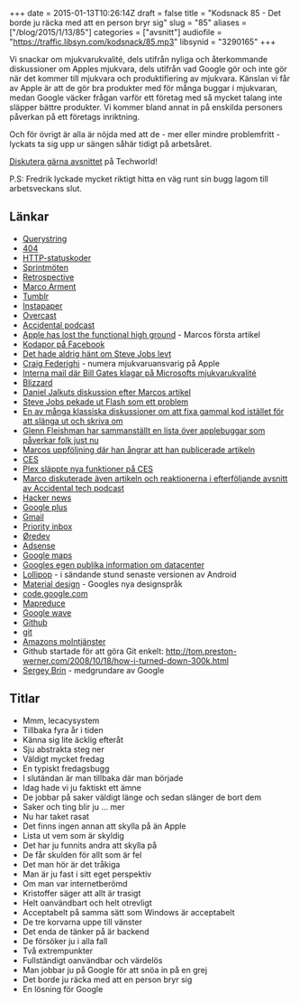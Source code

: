 +++
date = 2015-01-13T10:26:14Z
draft = false
title = "Kodsnack 85 - Det borde ju räcka med att en person bryr sig"
slug = "85"
aliases = ["/blog/2015/1/13/85"]
categories = ["avsnitt"]
audiofile = "https://traffic.libsyn.com/kodsnack/85.mp3"
libsynid = "3290165"
+++

Vi snackar om mjukvarukvalité, dels utifrån nyliga och återkommande diskussioner om Apples mjukvara, dels utifrån vad Google gör och inte gör när det kommer till mjukvara och produktifiering av mjukvara. Känslan vi får av Apple är att de gör bra produkter med för många buggar i mjukvaran, medan Google väcker frågan varför ett företag med så mycket talang inte släpper bättre produkter. Vi kommer bland annat in på enskilda personers påverkan på ett företags inriktning.

Och för övrigt är alla är nöjda med att de - mer eller mindre problemfritt - lyckats ta sig upp ur sängen såhär tidigt på arbetsåret.

[Diskutera gärna avsnittet](http://techworld.idg.se/2.2524/1.603863) på Techworld!

P.S: Fredrik lyckade mycket riktigt hitta en väg runt sin bugg lagom till arbetsveckans slut.

## Länkar ##
* [Querystring](http://en.wikipedia.org/wiki/Query_string)
* [404](http://en.wikipedia.org/wiki/HTTP_404)
* [HTTP-statuskoder](http://en.wikipedia.org/wiki/List_of_HTTP_status_codes)
* [Sprintmöten](http://scrummethodology.com/scrum-meetings/)
* [Retrospective](http://en.wikipedia.org/wiki/Retrospective#Software_development)
* [Marco Arment](http://www.marco.org/)
* [Tumblr](http://en.wikipedia.org/wiki/Tumblr)
* [Instapaper](http://en.wikipedia.org/wiki/Instapaper)
* [Overcast](https://overcast.fm/podcasts)
* [Accidental podcast](http://atp.fm/)
* [Apple has lost the functional high ground](http://www.marco.org/2015/01/04/apple-lost-functional-high-ground) - Marcos första artikel
* [Kodapor på Facebook](https://www.facebook.com/groups/utvecklare.stockholm/)
* [Det hade aldrig hänt om Steve Jobs levt](http://stevejobswouldnever.com/2855)
* [Craig Federighi](http://en.wikipedia.org/wiki/Craig_Federighi) - numera mjukvaruansvarig på Apple
* [Interna mail där Bill Gates klagar på Microsofts mjukvarukvalité](http://blog.seattlepi.com/microsoft/2008/06/24/full-text-an-epic-bill-gates-e-mail-rant/)
* [Blizzard](http://en.wikipedia.org/wiki/Blizzard_Entertainment)
* [Daniel Jalkuts diskussion efter Marcos artikel](http://bitsplitting.org/2015/01/05/the-functional-high-ground/)
* [Steve Jobs pekade ut Flash som ett problem](https://www.apple.com/hotnews/thoughts-on-flash/)
* [En av många klassiska diskussioner om att fixa gammal kod istället för att slänga ut och skriva om](http://www.joelonsoftware.com/articles/fog0000000069.html)
* [Glenn Fleishman har sammanställt en lista över applebuggar som påverkar folk just nu](http://glog.glennf.com/blog/2015/1/6/the-software-and-services-apple-needs-to-fix)
* [Marcos uppföljning där han ångrar att han publicerade artikeln](http://www.marco.org/2015/01/05/popular-for-a-day)
* [CES](http://en.wikipedia.org/wiki/Consumer_Electronics_Show)
* [Plex släppte nya funktioner på CES](http://www.theverge.com/2015/1/5/7493941/plex-announces-audio-fingerprinting-vevo-playlist-ces-2015)
* [Marco diskuterade även artikeln och reaktionerna i efterföljande avsnitt av Accidental tech podcast](http://atp.fm/episodes/99)
* [Hacker news](https://news.ycombinator.com/)
* [Google plus](http://en.wikipedia.org/wiki/Google%2B)
* [Gmail](http://en.wikipedia.org/wiki/Gmail)
* [Priority inbox](https://support.google.com/mail/answer/186531?hl=en)
* [Øredev](http://oredev.org/)
* [Adsense](http://en.wikipedia.org/wiki/AdSense)
* [Google maps](http://en.wikipedia.org/wiki/Google_Maps)
* [Googles egen publika information om datacenter](http://www.google.com/about/datacenters/)
* [Lollipop](http://en.wikipedia.org/wiki/Android_Lollipop) - i sändande stund senaste versionen av Android
* [Material design](http://www.google.com/design/spec/material-design/introduction.html) - Googles nya designspråk
* [code.google.com](http://en.wikipedia.org/wiki/Google_Developers#Project_hosting)
* [Mapreduce](http://en.wikipedia.org/wiki/MapReduce)
* [Google wave](http://en.wikipedia.org/wiki/Apache_Wave)
* [Github](http://en.wikipedia.org/wiki/GitHub)
* [git](http://en.wikipedia.org/wiki/Git_%28software%29)
* [Amazons molntjänster](http://en.wikipedia.org/wiki/Amazon_Web_Services)
* Github startade för att göra Git enkelt: http://tom.preston-werner.com/2008/10/18/how-i-turned-down-300k.html
* [Sergey Brin](http://en.wikipedia.org/wiki/Sergey_Brin) - medgrundare av Google

## Titlar ##
* Mmm, lecacysystem
* Tillbaka fyra år i tiden
* Känna sig lite äcklig efteråt
* Sju abstrakta steg ner
* Väldigt mycket fredag
* En typiskt fredagsbugg
* I slutändan är man tillbaka där man började
* Idag hade vi ju faktiskt ett ämne
* De jobbar på saker väldigt länge och sedan slänger de bort dem
* Saker och ting blir ju … mer
* Nu har taket rasat
* Det finns ingen annan att skylla på än Apple
* Lista ut vem som är skyldig
* Det har ju funnits andra att skylla på
* De får skulden för allt som är fel
* Det man hör är det tråkiga
* Man är ju fast i sitt eget perspektiv
* Om man var internetberömd
* Kristoffer säger att allt är trasigt
* Helt oanvändbart och helt otrevligt
* Acceptabelt på samma sätt som Windows är acceptabelt
* De tre korvarna uppe till vänster
* Det enda de tänker på är backend
* De försöker ju i alla fall
* Två extrempunkter
* Fullständigt oanvändbar och värdelös
* Man jobbar ju på Google för att snöa in på en grej
* Det borde ju räcka med att en person bryr sig
* En lösning för Google